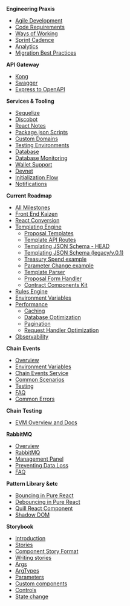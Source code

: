 **Engineering Praxis**
  - [Agile Development](Agile-Development.md)
  - [Code Requirements](Code-Requirements.md)
  - [Ways of Working](Ways-Of-Working.md)
  - [Sprint Cadence](Sprint-Cadence.md)
  - [Analytics](Analytics.md)
  - [Migration Best Practices](Database-Migrations.md)

**API Gateway**
  - [Kong](Kong.md)
  - [Swagger](Swagger.md)
  - [Express to OpenAPI](Express-OpenAPI-Generator.md)

**Services & Tooling**
  - [Sequelize](Sequelize.md)
  - [Discobot](Discobot.md)
  - [React Notes](React-Notes.md)
  - [Package.json Scripts](Package-Scripts.md)
  - [Custom Domains](Custom-Domains.md)
  - [Testing Environments](Testing-Environments.md)
  - [Database](Database.md)
  - [Database Monitoring](Database-Monitoring.md)
  - [Wallet Support](Wallet-Support.md)
  - [Devnet](Devnet.md)
  - [Initialization Flow](Initialization-Flow.md)
  - [Notifications](Notifications.md)

**Current Roadmap**
- [All Milestones](Milestones.md)
- [Front End Kaizen](Front-End.md)
- [React Conversion](React-Milestone.md)
- [Templating Engine](Template-Module.md)
  - [Proposal Templates](Proposal-Templates.md)
  - [Template API Routes](Template-API-Routes.md)
  - [Templating JSON Schema - HEAD](Template-Schema.md)
  - [Templating JSON Schema (legacy/v.0.1)](Template-Schema-v0.1.md)
  - [Treasury Spend example](Treasury-Spend-Example.md)
  - [Parameter Change example](Param-Change-Example.md)
  - [Template Parser](Template-Parser.md)
  - [Proposal Form Handler](Proposal-Form-Handler.md)
  - [Contract Components Kit](Contract-Components-Kit.md)
- [Rules Engine](Rules-Module.md)
- [Environment Variables](Environment-Variables.md)
- [Performance](Performance.md)
  - [Caching](Caching.md)
  - [Database Optimization](Database-Optimization.md)
  - [Pagination](Pagination.md)
  - [Request Handler Optimization](Request-Handler-Optimization.md)
- [Observability](Observability.md)

**Chain Events**
- [Overview](Chain-Events-Overview.md)
- [Environment Variables](Chain-Events-Environment-Variables.md)
- [Chain Events Service](Chain-Events-Service.md)
- [Common Scenarios](Chain-Events-Service-Common-Scenarios.md)
- [Testing](Chain-Events-Testing.md)
- [FAQ](Chain-Events-Service-FAQ.md)
- [Common Errors](Chain-Events-Service-Common-Errors.md)

**Chain Testing**
- [EVM Overview and Docs](Chain-Testing-Overview.md)

**RabbitMQ**
  - [Overview](RabbitMQ-Overview.md)
  - [RabbitMQ](RabbitMQ.md)
  - [Management Panel](RabbitMQ-Management-Panel.md)
  - [Preventing Data Loss](RabbitMQ-Preventing-Data-Loss.md)
  - [FAQ](RabbitMQ-FAQ.md)

**Pattern Library &etc**
- [Bouncing in Pure React](Bouncing-In-Pure-React.md)
- [Debouncing in Pure React](Debouncing-in-Pure-React.md)
- [Quill React Component](Quill-Component.md)
- [Shadow DOM](Shadow-DOM.md)

**Storybook**
- [Introduction](Storybook-Introduction.md)
- [Stories](Storybook-Stories.md)
- [Component Story Format](Storybook-Component-Story-Format.md)
- [Writing stories](Storybook-Writing-stories.md)
- [Args](Storybook-Args.md)
- [ArgTypes](Storybook-ArgTypes.md)
- [Parameters](Storybook-Parameters.md)
- [Custom components](Storybook-Custom-components.md)
- [Controls](Storybook-Controls.md)
- [State change](State-Change.md)